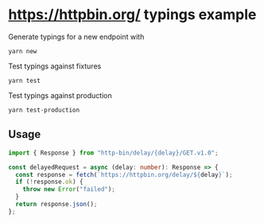 # https://httpbin.org/ typings example

Generate typings for a new endpoint with

`yarn new`

Test typings against fixtures

`yarn test`

Test typings against production

`yarn test-production`

## Usage

```ts
import { Response } from "http-bin/delay/{delay}/GET.v1.0";

const delayedRequest = async (delay: number): Response => {
  const response = fetch(`https://httpbin.org/delay/${delay}`);
  if (!response.ok) {
    throw new Error("failed");
  }
  return response.json();
};
```
